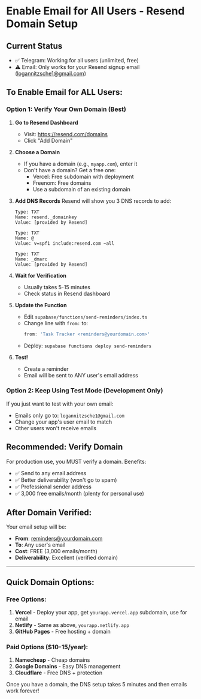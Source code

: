 # Enable Email for All Users - Resend Domain Setup

## Current Status
- ✅ Telegram: Working for all users (unlimited, free)
- ⚠️ Email: Only works for your Resend signup email (logannitzsche1@gmail.com)

## To Enable Email for ALL Users:

### Option 1: Verify Your Own Domain (Best)

1. **Go to Resend Dashboard**
   - Visit: https://resend.com/domains
   - Click "Add Domain"

2. **Choose a Domain**
   - If you have a domain (e.g., `myapp.com`), enter it
   - Don't have a domain? Get a free one:
     - Vercel: Free subdomain with deployment
     - Freenom: Free domains
     - Use a subdomain of an existing domain

3. **Add DNS Records**
   Resend will show you 3 DNS records to add:
   ```
   Type: TXT
   Name: resend._domainkey
   Value: [provided by Resend]
   
   Type: TXT  
   Name: @
   Value: v=spf1 include:resend.com ~all
   
   Type: TXT
   Name: _dmarc
   Value: [provided by Resend]
   ```

4. **Wait for Verification**
   - Usually takes 5-15 minutes
   - Check status in Resend dashboard

5. **Update the Function**
   - Edit `supabase/functions/send-reminders/index.ts`
   - Change line with `from:` to:
     ```typescript
     from: 'Task Tracker <reminders@yourdomain.com>'
     ```
   - Deploy: `supabase functions deploy send-reminders`

6. **Test!**
   - Create a reminder
   - Email will be sent to ANY user's email address

### Option 2: Keep Using Test Mode (Development Only)

If you just want to test with your own email:
- Emails only go to: `logannitzsche1@gmail.com`
- Change your app's user email to match
- Other users won't receive emails

## Recommended: Verify Domain

For production use, you MUST verify a domain. Benefits:
- ✅ Send to any email address
- ✅ Better deliverability (won't go to spam)
- ✅ Professional sender address
- ✅ 3,000 free emails/month (plenty for personal use)

## After Domain Verified:

Your email setup will be:
- **From**: reminders@yourdomain.com
- **To**: Any user's email
- **Cost**: FREE (3,000 emails/month)
- **Deliverability**: Excellent (verified domain)

---

## Quick Domain Options:

### Free Options:
1. **Vercel** - Deploy your app, get `yourapp.vercel.app` subdomain, use for email
2. **Netlify** - Same as above, `yourapp.netlify.app`
3. **GitHub Pages** - Free hosting + domain

### Paid Options ($10-15/year):
1. **Namecheap** - Cheap domains
2. **Google Domains** - Easy DNS management
3. **Cloudflare** - Free DNS + protection

Once you have a domain, the DNS setup takes 5 minutes and then emails work forever!
